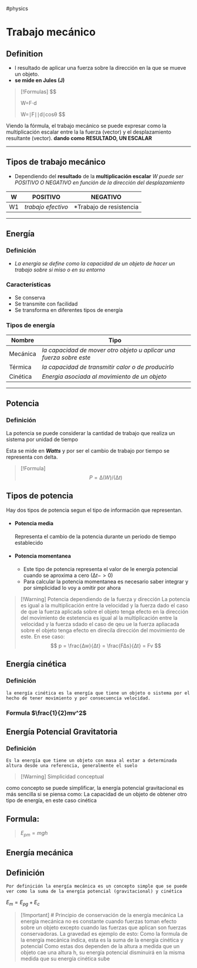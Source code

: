 #physics
# Trabajo mecánico 

## Definition

- l resultado de aplicar una fuerza sobre la dirección en la que se mueve un objeto. 
- **se mide en Jules (J)**

> [!Formulas]
> $$
> 
> W=F⋅d
> 
> $$
> $$
> W=∣F∣∣d∣cosθ
> $$
> 




Viendo la fórmula, el trabajo mecánico se puede expresar como la multiplicación escalar entre la la fuerza (vector) y el desplazamiento resultante (vector).  **dando como RESULTADO, UN ESCALAR**

---

## Tipos de trabajo mecánico 

- Dependiendo del **resultado** de la **multiplicación escalar** *W puede ser POSITIVO O NEGATIVO en función de la dirección del desplazamiento*

| W   | POSITIVO           | NEGATIVO                |
| --- | ------------------ | ----------------------- |
| W1  | *trabajo efectivo* | *Trabajo de resistencia |

---
## Energía 

### Definición
 - *La energía se define como la capacidad de un objeto de hacer un trabajo sobre si miso o en su entorno*
 ### Características
 - Se conserva
 - Se transmite con facilidad
 - Se transforma en diferentes tipos de energía
### Tipos de energía


| Nombre   | Tipo                                                                |
| -------- | ------------------------------------------------------------------- |
| Mecánica | *la capacidad de mover otro objeto u aplicar una fuerza sobre este* |
| Térmica  | *la capacidad de transmitir calor o de producirlo*<br>              |
| Cinética | *Energía asociada al movimiento de un objeto* <br>                  |

---

## Potencia

### Definición

La potencia se puede considerar la cantidad de trabajo que realiza un sistema por unidad de tiempo

Esta se mide en ***Watts*** y por ser el cambio de trabajo por tiempo se representa con delta.

> [!Formula]
> $$
> P = ∆(W)/(∆t)
> $$

## Tipos de potencia

Hay dos tipos de potencia segun el tipo de información que representan. 

+ #### Potencia media
	Representa el cambio de la potencia durante un periodo de tiempo establecido 
+ #### Potencia momentanea 
	+ Este tipo de potencia representa el valor de le energía potencial  cuando se aproxima a cero ($∆t -> 0$)
	+ Para calcular la potencia momentanea es necesario saber integrar y por simplicidad lo voy a omitir por ahora

> [!Warning] Potencia dependiendo de la fuerza y dirección
> La potencia es igual a la multiplicación entre la velocidad y la fuerza dado el caso de que la fuerza aplicada sobre el objeto tenga efecto en la dirección del movimiento de estetencia es igual al la multiplicación entre la velocidad y la fuerza sdado el caso de qeu ue la fuerza apliacada sobre el objeto tenga efecto en direcila dirección del movimiento de este.
> En ese caso: 
> $$
>  p = \frac{∆w}{∆t} = \frac{F∆s}{∆t} = Fv
> $$


## Energía cinética

### Definición

```
la energía cinética es la energía que tiene un objeto o sistema por el hecho de tener movimiento y por consecuencia velocidad.
```

### Formula $\frac{1}{2}mv^2$

## Energía Potencial Gravitatoria

### Definición

```
Es la energía que tiene un objeto con masa al estar a determinada altura desde una referencia, generalmente el suelo

```

> [!Warning] Simplicidad conceptual
> 
como concepto se puede simplificar, la energía potencial gravitacional es más sencilla si se piensa como: 
La capacidad de un objeto de obtener otro tipo de energía, en este caso cinética

## Formula: 

> $E_{pm} = mgh$

## Energía mecánica

## Definición

```
Por definición la energía mecánica es un concepto simple que se puede ver como la suma de la energía potencial (gravitacional) y cinética
```

$E_{m} = E_{pg}+ E_{c}$

 > [!Important] # Principio de conservación de la energía mecánica 
 > La energía mecánica no es constante cuando fuerzas toman efecto sobre un objeto excepto cuando las fuerzas que aplican son fuerzas conservadoras.
 > La gravedad es ejemplo de esto:
 > Como la formula de la energía mecánica indica, esta es la suma de la energía cinética y potencial
 >  Como estas dos dependen de la altura a medida que un objeto cae una altura h, su energía potencial disminuirá en la misma medida que su energía cinética sube
 